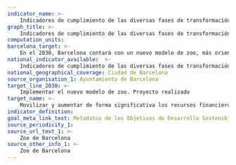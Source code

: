 ```yaml
---
indicator_name: >-
    Indicadores de cumplimiento de las diversas fases de transformación hacia el nuevo modelo de zoo
graph_title: >-
    Indicadores de cumplimiento de las diversas fases de transformación hacia el nuevo modelo de zoo
computation_units: 
barcelona_target: >-
    En el 2030, Barcelona contará con un nuevo modelo de zoo, más orientado hacia la preservación y la difusión de la biodiversidad, y con un instituto de investigación de la biodiversidad
national_indicator_available:  >-
    Indicadores de cumplimiento de las diversas fases de transformación hacia el nuevo modelo de zoo
national_geographical_coverage: Ciudad de Barcelona
source_organisation_1: Ayuntamiento de Barcelona
target_line_2030: >-
    Implementar el nuevo modelo de zoo. Proyecto realizado
target_name: >-
    Movilizar y aumentar de forma significativa los recursos financieros procedentes de todas las fuentes con el fin de conservar y utilizar la biodiversidad y los ecosistemas de forma sostenible
indicator_definition:
goal_meta_link_text: Metadatos de los Objetivos de Desarrollo Sostenible de las Naciones Unidas (pdf 894kB)
source_periodicity_1: 
source_url_text_1: >-
    Zoo de Barcelona
source_other_info_1: >-
    Zoo de Barcelona
---
```

